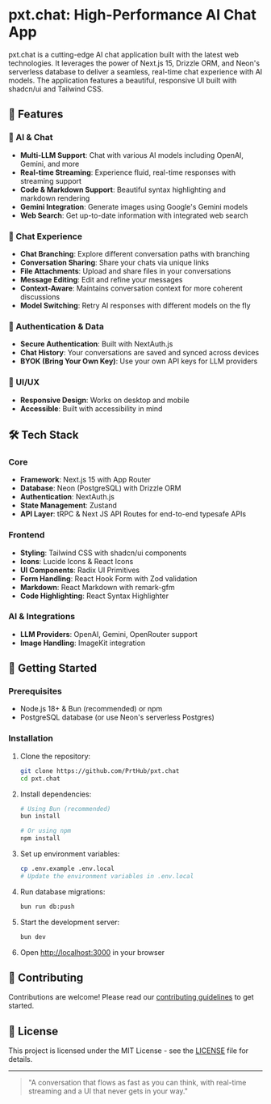 # pxt.chat: High-Performance AI Chat App

pxt.chat is a cutting-edge AI chat application built with the latest web technologies. It leverages the power of Next.js 15, Drizzle ORM, and Neon's serverless database to deliver a seamless, real-time chat experience with AI models. The application features a beautiful, responsive UI built with shadcn/ui and Tailwind CSS.

## 🚀 Features

### 🤖 AI & Chat
- **Multi-LLM Support**: Chat with various AI models including OpenAI, Gemini, and more
- **Real-time Streaming**: Experience fluid, real-time responses with streaming support
- **Code & Markdown Support**: Beautiful syntax highlighting and markdown rendering
- **Gemini Integration**: Generate images using Google's Gemini models
- **Web Search**: Get up-to-date information with integrated web search

### 💬 Chat Experience
- **Chat Branching**: Explore different conversation paths with branching
- **Conversation Sharing**: Share your chats via unique links
- **File Attachments**: Upload and share files in your conversations
- **Message Editing**: Edit and refine your messages
- **Context-Aware**: Maintains conversation context for more coherent discussions
- **Model Switching**: Retry AI responses with different models on the fly

### 🔐 Authentication & Data
- **Secure Authentication**: Built with NextAuth.js
- **Chat History**: Your conversations are saved and synced across devices
- **BYOK (Bring Your Own Key)**: Use your own API keys for LLM providers

### 🎨 UI/UX
- **Responsive Design**: Works on desktop and mobile
- **Accessible**: Built with accessibility in mind

## 🛠️ Tech Stack

### Core
- **Framework**: Next.js 15 with App Router
- **Database**: Neon (PostgreSQL) with Drizzle ORM
- **Authentication**: NextAuth.js
- **State Management**: Zustand
- **API Layer**: tRPC & Next JS API Routes for end-to-end typesafe APIs

### Frontend
- **Styling**: Tailwind CSS with shadcn/ui components
- **Icons**: Lucide Icons & React Icons
- **UI Components**: Radix UI Primitives
- **Form Handling**: React Hook Form with Zod validation
- **Markdown**: React Markdown with remark-gfm
- **Code Highlighting**: React Syntax Highlighter

### AI & Integrations
- **LLM Providers**: OpenAI, Gemini, OpenRouter support
- **Image Handling**: ImageKit integration

## 🚀 Getting Started

### Prerequisites
- Node.js 18+ & Bun (recommended) or npm
- PostgreSQL database (or use Neon's serverless Postgres)

### Installation

1. Clone the repository:
   ```bash
   git clone https://github.com/PrtHub/pxt.chat
   cd pxt.chat
   ```

2. Install dependencies:
   ```bash
   # Using Bun (recommended)
   bun install
   
   # Or using npm
   npm install
   ```

3. Set up environment variables:
   ```bash
   cp .env.example .env.local
   # Update the environment variables in .env.local
   ```

4. Run database migrations:
   ```bash
   bun run db:push
   ```

5. Start the development server:
   ```bash
   bun dev
   ```

6. Open [http://localhost:3000](http://localhost:3000) in your browser

## 🤝 Contributing

Contributions are welcome! Please read our [contributing guidelines](CONTRIBUTING.md) to get started.

## 📄 License

This project is licensed under the MIT License - see the [LICENSE](LICENSE) file for details.

---

> "A conversation that flows as fast as you can think, with real-time streaming and a UI that never gets in your way."
